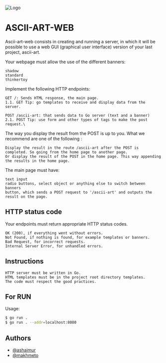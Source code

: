 ![Logo](https://raw.githubusercontent.com/dawsonbooth/ascii-art/master/logo.png)


# ASCII-ART-WEB

Ascii-art-web consists in creating and running a server, in which it will be possible to use a web GUI (graphical user interface) version of your last project, ascii-art.

Your webpage must allow the use of the different banners:

    shadow
    standard
    thinkertoy

Implement the following HTTP endpoints:

    GET /: Sends HTML response, the main page.
    1.1. GET Tip: go templates to receive and display data from the server.

    POST /ascii-art: that sends data to Go server (text and a banner)
    2.1. POST Tip: use form and other types of tags to make the post request.\

The way you display the result from the POST is up to you. What we recommend are one of the following :

    Display the result in the route /ascii-art after the POST is completed. So going from the home page to another page.
    Or display the result of the POST in the home page. This way appending the results in the home page.

The main page must have:

    text input
    radio buttons, select object or anything else to switch between banners
    button, which sends a POST request to '/ascii-art' and outputs the result on the page.


## HTTP status code

Your endpoints must return appropriate HTTP status codes.

    OK (200), if everything went without errors.
    Not Found, if nothing is found, for example templates or banners.
    Bad Request, for incorrect requests.
    Internal Server Error, for unhandled errors.


## Instructions


    HTTP server must be written in Go.
    HTML templates must be in the project root directory templates.
    The code must respect the good practices.



## For RUN

Usage: 

```sh
$ go run . 
$ go run . --addr=localhost:8080
```
## Authors

- [@ashaimur](https://01.alem.school/git/ashaimur)
- [@makhmeto](https://01.alem.school/git/makhmeto)